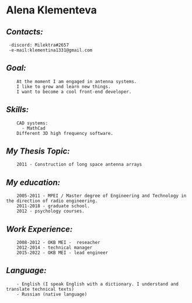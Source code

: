 # **Alena Klementeva**
## *Contacts:*
     -discord: Milektra#2657
     -e-mail:klementina1331@gmail.com

## *Goal:* 
        At the moment I am engaged in antenna systems. 
        I like to grow and learn new things. 
        I want to become a cool front-end developer.

## *Skills:* 
        CAD systems:
          - MathCad
        Different 3D high frequency software.

## *My Thesis Topic:*
        2011 - Construction of long space antenna arrays 
           
## *My education:* 
        2005-2011 - MPEI / Master degree of Engineering and Technology in the direction of radio engineering.
        2011-2018 - graduate school.
        2012 - psychology courses.

## *Work Experience:*
        2008-2012 - OKB MEI -  reseacher
        2012-2014 - technical manager
        2015-2022 - OKB MEI - lead engineer

## *Language:*
        - English (I speak English with a dictionary. I understand and translate technical texts)
        - Russian (native language)